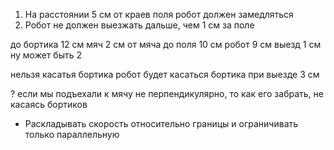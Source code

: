 1. На расстоянии 5 см от краев поля робот должен замедляться
2. Робот не должен выезжать дальше, чем 1 см за поле

до бортика 12 см
мяч 2 см
от мяча до поля 10 см
робот 9 см
выезд 1 см
ну может быть 2

нельзя касатья бортика
робот будет касаться бортика при выезде 3 см

? если мы подъехали к мячу не перпендикулярно, то как его забрать, не касаясь бортиков
- Раскладывать скорость относительно границы и ограничивать только параллельную